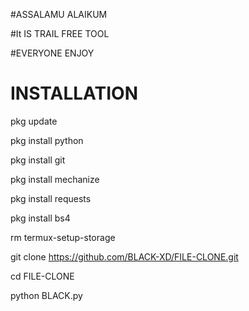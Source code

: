#ASSALAMU ALAIKUM

#It IS TRAIL FREE TOOL 

#EVERYONE ENJOY 

# INSTALLATION
pkg update

pkg install python

pkg install git

pkg install mechanize

pkg install requests

pkg install bs4

rm termux-setup-storage

git clone https://github.com/BLACK-XD/FILE-CLONE.git

cd FILE-CLONE

python BLACK.py
